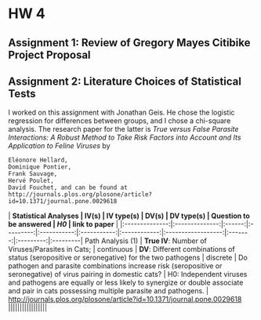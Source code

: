 # HW 4

## Assignment 1: Review of Gregory Mayes Citibike Project Proposal

## Assignment 2: Literature Choices of Statistical Tests
I worked on this assignment with Jonathan Geis. He chose the logistic regression for 
differences between groups, and I chose a chi-square analysis. The research paper for the latter
is *True versus False Parasite Interactions: A Robust Method to Take Risk Factors into Account and Its Application to Feline Viruses* by 
    
    Eléonore Hellard,
    Dominique Pontier,
    Frank Sauvage,
    Hervé Poulet,
    David Fouchet, and can be found at http://journals.plos.org/plosone/article?id=10.1371/journal.pone.0029618

| **Statistical Analyses      | IV(s)    | IV type(s)  | DV(s)  | DV type(s) |  Question to be answered | _H0_ | link to paper** |
|:--------------:|:--------------:|:------:|:---------:|:-----------:|:-----------:|:------------:|:------------------:|:-------:|:---------:|:---------|
Path Analysis (1)  |  **True IV**: Number of Viruses/Parasites in Cats; | continuous | **DV**: Different combinations of status (seropositive or seronegative) for the two pathogens | discrete | Do pathogen and parasite combinations increase risk (seropositive or seronegative) of virus pairing in domestic cats? | H0: Independent viruses and pathogens are equally or less likely to synergize or double associate and pair in cats possessing multiple parasite and pathogens. | http://journals.plos.org/plosone/article?id=10.1371/journal.pone.0029618 |||||||||||||||||
